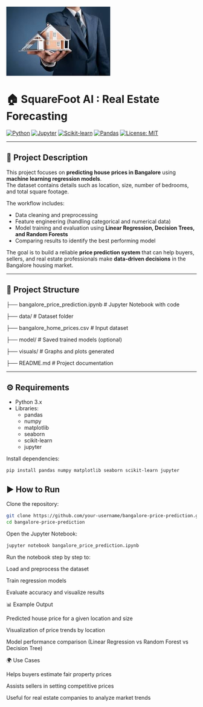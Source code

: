 ![SquareFoot AI](project-banner.jpeg)

# 🏠 SquareFoot AI : Real Estate Forecasting

[![Python](https://img.shields.io/badge/Python-3.8%2B-blue.svg)](https://www.python.org/)
[![Jupyter](https://img.shields.io/badge/Jupyter-Notebook-orange.svg)](https://jupyter.org/)
[![Scikit-learn](https://img.shields.io/badge/Scikit--Learn-ML-yellow.svg)](https://scikit-learn.org/)
[![Pandas](https://img.shields.io/badge/Pandas-Data%20Analysis-green.svg)](https://pandas.pydata.org/)
[![License: MIT](https://img.shields.io/badge/License-MIT-lightgrey.svg)](LICENSE)

---

## 📖 Project Description
This project focuses on **predicting house prices in Bangalore** using **machine learning regression models**.  
The dataset contains details such as location, size, number of bedrooms, and total square footage.  

The workflow includes:  
- Data cleaning and preprocessing  
- Feature engineering (handling categorical and numerical data)  
- Model training and evaluation using **Linear Regression, Decision Trees, and Random Forests**  
- Comparing results to identify the best performing model  

The goal is to build a reliable **price prediction system** that can help buyers, sellers, and real estate professionals make **data-driven decisions** in the Bangalore housing market.  

---

## 📂 Project Structure
├── bangalore_price_prediction.ipynb # Jupyter Notebook with code

├── data/ # Dataset folder

├── bangalore_home_prices.csv # Input dataset

├── model/ # Saved trained models (optional)

├── visuals/ # Graphs and plots generated

├── README.md # Project documentation


---

## ⚙️ Requirements
- Python 3.x  
- Libraries:
  - pandas  
  - numpy  
  - matplotlib  
  - seaborn  
  - scikit-learn  
  - jupyter  

Install dependencies:
```bash
pip install pandas numpy matplotlib seaborn scikit-learn jupyter
```

## ▶️ How to Run

Clone the repository:

```bash
git clone https://github.com/your-username/bangalore-price-prediction.git
cd bangalore-price-prediction
```

Open the Jupyter Notebook:

```bash
jupyter notebook bangalore_price_prediction.ipynb
```

Run the notebook step by step to:

Load and preprocess the dataset

Train regression models

Evaluate accuracy and visualize results

📊 Example Output

Predicted house price for a given location and size

Visualization of price trends by location

Model performance comparison (Linear Regression vs Random Forest vs Decision Tree)

🌍 Use Cases

Helps buyers estimate fair property prices

Assists sellers in setting competitive prices

Useful for real estate companies to analyze market trends
